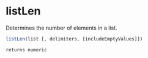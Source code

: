 # listLen

 Determines the number of elements in a list.

```javascript
listLen(list [, delimiters, [includeEmptyValues]])
```

```javascript
returns numeric
```
